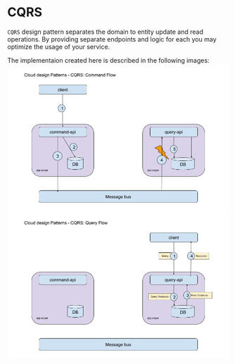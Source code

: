 # CQRS
`CQRS` design pattern separates the domain to entity update and read operations.
By providing separate endpoints and logic for each you may optimize the usage of your service.

The implementaion created here is described in the following images:
![CQRS Command Flow](images/cqrs/command_flow.jpg)
![CQRS Query Flow](images/cqrs/query_flow.jpg)



